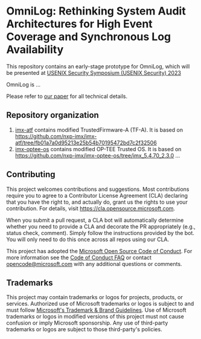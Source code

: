 # OmniLog: Rethinking System Audit Architectures for High Event Coverage and Synchronous Log Availability

This repository contains an early-stage prototype for OmniLog,
which will be presented at [USENIX Security Symposium (USENIX Security) 2023](https://www.usenix.org/conference/usenixsecurity23/)

OmniLog is ...

Please refer to [our paper](https://www.microsoft.com/en-us/research/publication/rethinking-system-audit-architectures-for-high-event-coverage-and-synchronous-log-availability/) for all technical details.

## Repository organization
1. [imx-atf](./imx-atf) contains modified TrustedFirmware-A (TF-A). It is based on https://github.com/nxp-imx/imx-atf/tree/fb01a7a0d95213e25b54b70195472bd7c2f32506
1. [imx-optee-os](./imx-optee-os) contains modified OP-TEE Trusted OS. It is based on https://github.com/nxp-imx/imx-optee-os/tree/imx_5.4.70_2.3.0
...

## Contributing

This project welcomes contributions and suggestions.  Most contributions require you to agree to a
Contributor License Agreement (CLA) declaring that you have the right to, and actually do, grant us
the rights to use your contribution. For details, visit https://cla.opensource.microsoft.com.

When you submit a pull request, a CLA bot will automatically determine whether you need to provide
a CLA and decorate the PR appropriately (e.g., status check, comment). Simply follow the instructions
provided by the bot. You will only need to do this once across all repos using our CLA.

This project has adopted the [Microsoft Open Source Code of Conduct](https://opensource.microsoft.com/codeofconduct/).
For more information see the [Code of Conduct FAQ](https://opensource.microsoft.com/codeofconduct/faq/) or
contact [opencode@microsoft.com](mailto:opencode@microsoft.com) with any additional questions or comments.

## Trademarks

This project may contain trademarks or logos for projects, products, or services. Authorized use of Microsoft 
trademarks or logos is subject to and must follow 
[Microsoft's Trademark & Brand Guidelines](https://www.microsoft.com/en-us/legal/intellectualproperty/trademarks/usage/general).
Use of Microsoft trademarks or logos in modified versions of this project must not cause confusion or imply Microsoft sponsorship.
Any use of third-party trademarks or logos are subject to those third-party's policies.
